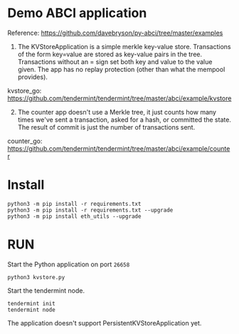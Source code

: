 # Demo ABCI application
Reference: https://github.com/davebryson/py-abci/tree/master/examples

1) The KVStoreApplication is a simple merkle key-value store. Transactions of the form key=value are stored as key-value pairs in the tree. Transactions without an = sign set both key and value to the value given. The app has no replay protection (other than what the mempool provides).

kvstore_go: https://github.com/tendermint/tendermint/tree/master/abci/example/kvstore

2) The counter app doesn't use a Merkle tree, it just counts how many times we've sent a transaction, asked for a hash, or committed the state. The result of commit is just the number of transactions sent.

counter_go: https://github.com/tendermint/tendermint/tree/master/abci/example/counter

# Install

```
python3 -m pip install -r requirements.txt
python3 -m pip install -r requirements.txt --upgrade
python3 -m pip install eth_utils --upgrade
```

# RUN

Start the Python application on port `26658`

```
python3 kvstore.py
```

Start the tendermint node.

```
tendermint init
tendermint node
```

The application doesn't support  PersistentKVStoreApplication yet.

